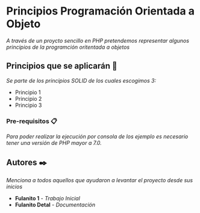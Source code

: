 # Principios Programación Orientada a Objeto

_A través de un proycto sencillo en PHP pretendemos representar algunos principios de la  programción oritentada a objetos_

## Principios que se aplicarán 🚀

_Se parte de los principios SOLID de los cuales escogimos 3:_
* Principio 1
* Principio 2
* Principio 3

### Pre-requisitos 📋

_Para poder realizar la ejecución por consola de los ejemplo es necesario tener una versión de PHP mayor a 7.0._

## Autores ✒️

_Menciona a todos aquellos que ayudaron a levantar el proyecto desde sus inicios_

* **Fulanito 1** - *Trabajo Inicial*
* **Fulanito Detal** - *Documentación*
